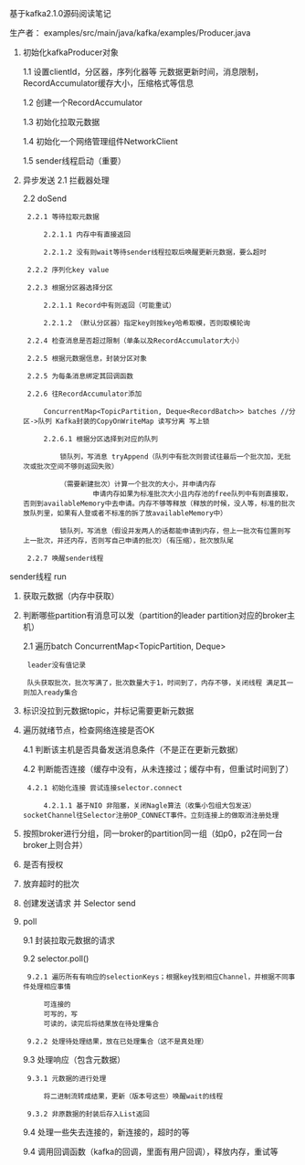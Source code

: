 基于kafka2.1.0源码阅读笔记

生产者：
examples/src/main/java/kafka/examples/Producer.java

1. 初始化kafkaProducer对象

	1.1 设置clientId，分区器，序列化器等  元数据更新时间，消息限制，RecordAccumulator缓存大小，压缩格式等信息

	1.2 创建一个RecordAccumulator

	1.3 初始化拉取元数据

	1.4 初始化一个网络管理组件NetworkClient

	1.5 sender线程启动（重要）

2. 异步发送
	2.1 拦截器处理

	2.2 doSend

		2.2.1 等待拉取元数据

			2.2.1.1 内存中有直接返回

			2.2.1.2 没有则wait等待sender线程拉取后唤醒更新元数据，要么超时

		2.2.2 序列化key value

		2.2.3 根据分区器选择分区

			2.2.1.1 Record中有则返回（可能重试）

			2.2.1.2 （默认分区器）指定key则按key哈希取模，否则取模轮询

		2.2.4 检查消息是否超过限制（单条以及RecordAccumulator大小）

		2.2.5 根据元数据信息，封装分区对象

		2.2.5 为每条消息绑定其回调函数

		2.2.6 往RecordAccumulator添加

			ConcurrentMap<TopicPartition, Deque<RecordBatch>> batches //分区->队列 Kafka封装的CopyOnWriteMap 读写分离 写上锁

			2.2.6.1 根据分区选择到对应的队列

				锁队列，写消息 tryAppend（队列中有批次则尝试往最后一个批次加，无批次或批次空间不够则返回失败）

				（需要新建批次）计算一个批次的大小，并申请内存
						申请内存如果为标准批次大小且内存池的free队列中有则直接取，否则到availableMemory中去申请。内存不够等释放（释放的时候，没人等，标准的批次放队列里，如果有人登或者不标准的拆了放availableMemory中）

				锁队列，写消息（假设并发两人的话都能申请到内存，但上一批次有位置则写上一批次，并还内存，否则写自己申请的批次）（有压缩），批次放队尾

		2.2.7 唤醒sender线程


sender线程 run

1. 获取元数据（内存中获取）

2. 判断哪些partition有消息可以发（partition的leader partition对应的broker主机）

	2.1 遍历batch  ConcurrentMap<TopicPartition, Deque<RecordBatch>>

		leader没有值记录

		队头获取批次，批次写满了，批次数量大于1，时间到了，内存不够，关闭线程 满足其一则加入ready集合

3. 标识没拉到元数据topic，并标记需要更新元数据

4. 遍历就绪节点，检查网络连接是否OK

	4.1 判断该主机是否具备发送消息条件（不是正在更新元数据）

	4.2 判断能否连接（缓存中没有，从未连接过；缓存中有，但重试时间到了）

		4.2.1 初始化连接 尝试连接selector.connect

			4.2.1.1 基于NIO 非阻塞，关闭Nagle算法（收集小包组大包发送）socketChannel往Selector注册OP_CONNECT事件。立刻连接上的做取消注册处理

5. 按照broker进行分组，同一broker的partition同一组（如p0，p2在同一台broker上则合并）

6. 是否有授权

7. 放弃超时的批次

8. 创建发送请求 并 Selector send 

9. poll

	9.1 封装拉取元数据的请求

	9.2 selector.poll()
	
		9.2.1 遍历所有有响应的selectionKeys；根据key找到相应Channel，并根据不同事件处理相应事情

			可连接的
			可写的，写
			可读的，读完后将结果放在待处理集合

		9.2.2 处理待处理结果，放在已处理集合（这不是真处理）

	9.3 处理响应（包含元数据）

		9.3.1 元数据的进行处理

			将二进制流转成结果，更新（版本号这些）唤醒wait的线程

		9.3.2 非原数据的封装后存入List返回

	9.4 处理一些失去连接的，新连接的，超时的等

	9.4 调用回调函数（kafka的回调，里面有用户回调），释放内存，重试等